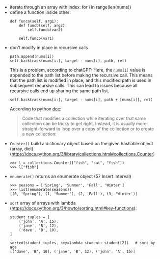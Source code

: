* iterate through an array with index: for i in range(len(nums))
* define a function inside other:
    ```
    def funca(self, arg1):
        def funcb(self, arg2):
            self.funcb(var2)

        self.funcb(var1)
    ```
* don't modify in place in recursive calls
    ```
    path.append(nums[i])
    self.backtrack(nums[i:], target - nums[i], path, ret)
    ```
    This is a problem, according to chatGPT:
    Here, the `nums[i]` value is appended to the path list before making the recursive call. This means that the path list is modified in place, and this modified path is used in subsequent recursive calls. This can lead to issues because all recursive calls end up sharing the same path list.
    ```
    self.backtrack(nums[i:], target - nums[i], path + [nums[i]], ret)
    ```
    According to python [doc](https://docs.python.org/3/tutorial/controlflow.html#for):
    > Code that modifies a collection while iterating over that same collection can be tricky to get right. Instead, it is usually more straight-forward to loop over a copy of the collection or to create a new collection:
* `Counter()` build a dictionary object based on the given hashable object (array, dict) (https://docs.python.org/3/library/collections.html#collections.Counter)
    ```
    >>> l = collections.Counter(["fish", "cat", "fish"])
    >>> l["fish"]
    ```
* `enumerate()` returns an enumerate object (57 Insert Interval)
    ```
    >>> seasons = ['Spring', 'Summer', 'Fall', 'Winter']
    >>> list(enumerate(seasons))
    [(0, 'Spring'), (1, 'Summer'), (2, 'Fall'), (3, 'Winter')]
    ```
* `sort` array of arrays with lambda (https://docs.python.org/3/howto/sorting.html#key-functions):
    ```
    student_tuples = [
        ('john', 'A', 15),
        ('jane', 'B', 12),
        ('dave', 'B', 10),
    ]

    sorted(student_tuples, key=lambda student: student[2])   # sort by age
    [('dave', 'B', 10), ('jane', 'B', 12), ('john', 'A', 15)]
    ```